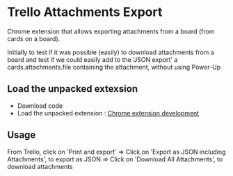 # Trello Attachments Export

Chrome extension that allows exporting attachments from a board (from cards on a board).

Initially to test if it was possible (easily) to download attachments from a board and test if we could easily add to the 'JSON export' a cards.attachments.file containing the attachment, without using Power-Up

## Load the unpacked extexsion
- Download code
- Load the unpacked extension : [Chrome extension development](https://developer.chrome.com/docs/extensions/mv3/getstarted/development-basics/#load-unpacked)

## Usage
From Trello, click on 'Print and export'
=> Click on 'Export as JSON including Attachments', to export as JSON
=> Click on 'Download All Attachments', to download attachments

